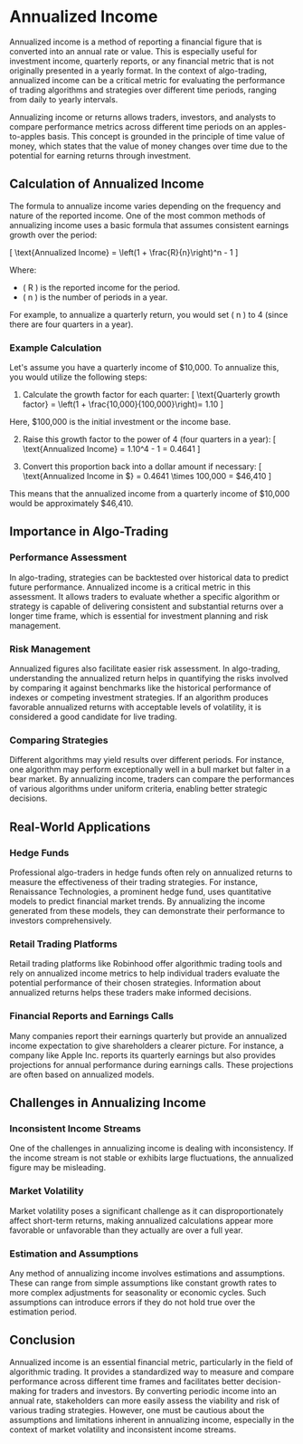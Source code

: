 # Annualized Income

Annualized income is a method of reporting a financial figure that is converted into an annual rate or value. This is especially useful for investment income, quarterly reports, or any financial metric that is not originally presented in a yearly format. In the context of algo-trading, annualized income can be a critical metric for evaluating the performance of trading algorithms and strategies over different time periods, ranging from daily to yearly intervals.

Annualizing income or returns allows traders, investors, and analysts to compare performance metrics across different time periods on an apples-to-apples basis. This concept is grounded in the principle of time value of money, which states that the value of money changes over time due to the potential for earning returns through investment.

## Calculation of Annualized Income

The formula to annualize income varies depending on the frequency and nature of the reported income. One of the most common methods of annualizing income uses a basic formula that assumes consistent earnings growth over the period:

\[ \text{Annualized Income} = \left(1 + \frac{R}{n}\right)^n - 1 \]

Where:
- \( R \) is the reported income for the period.
- \( n \) is the number of periods in a year.

For example, to annualize a quarterly return, you would set \( n \) to 4 (since there are four quarters in a year).

### Example Calculation

Let's assume you have a quarterly income of $10,000. To annualize this, you would utilize the following steps:

1. Calculate the growth factor for each quarter:
\[ \text{Quarterly growth factor} = \left(1 + \frac{10,000}{100,000}\right)= 1.10 \]

Here, $100,000 is the initial investment or the income base.

2. Raise this growth factor to the power of 4 (four quarters in a year):
\[ \text{Annualized Income} = 1.10^4 - 1 = 0.4641 \]

3. Convert this proportion back into a dollar amount if necessary:
\[ \text{Annualized Income in $} = 0.4641 \times 100,000 = \$46,410 \]

This means that the annualized income from a quarterly income of $10,000 would be approximately $46,410.

## Importance in Algo-Trading

### Performance Assessment

In algo-trading, strategies can be backtested over historical data to predict future performance. Annualized income is a critical metric in this assessment. It allows traders to evaluate whether a specific algorithm or strategy is capable of delivering consistent and substantial returns over a longer time frame, which is essential for investment planning and risk management.

### Risk Management

Annualized figures also facilitate easier risk assessment. In algo-trading, understanding the annualized return helps in quantifying the risks involved by comparing it against benchmarks like the historical performance of indexes or competing investment strategies. If an algorithm produces favorable annualized returns with acceptable levels of volatility, it is considered a good candidate for live trading.

### Comparing Strategies

Different algorithms may yield results over different periods. For instance, one algorithm may perform exceptionally well in a bull market but falter in a bear market. By annualizing income, traders can compare the performances of various algorithms under uniform criteria, enabling better strategic decisions.

## Real-World Applications

### Hedge Funds

Professional algo-traders in hedge funds often rely on annualized returns to measure the effectiveness of their trading strategies. For instance, Renaissance Technologies, a prominent hedge fund, uses quantitative models to predict financial market trends. By annualizing the income generated from these models, they can demonstrate their performance to investors comprehensively.

### Retail Trading Platforms

Retail trading platforms like Robinhood offer algorithmic trading tools and rely on annualized income metrics to help individual traders evaluate the potential performance of their chosen strategies. Information about annualized returns helps these traders make informed decisions.

### Financial Reports and Earnings Calls

Many companies report their earnings quarterly but provide an annualized income expectation to give shareholders a clearer picture. For instance, a company like Apple Inc. reports its quarterly earnings but also provides projections for annual performance during earnings calls. These projections are often based on annualized models.

## Challenges in Annualizing Income

### Inconsistent Income Streams

One of the challenges in annualizing income is dealing with inconsistency. If the income stream is not stable or exhibits large fluctuations, the annualized figure may be misleading. 

### Market Volatility

Market volatility poses a significant challenge as it can disproportionately affect short-term returns, making annualized calculations appear more favorable or unfavorable than they actually are over a full year.

### Estimation and Assumptions

Any method of annualizing income involves estimations and assumptions. These can range from simple assumptions like constant growth rates to more complex adjustments for seasonality or economic cycles. Such assumptions can introduce errors if they do not hold true over the estimation period.

## Conclusion

Annualized income is an essential financial metric, particularly in the field of algorithmic trading. It provides a standardized way to measure and compare performance across different time frames and facilitates better decision-making for traders and investors. By converting periodic income into an annual rate, stakeholders can more easily assess the viability and risk of various trading strategies. However, one must be cautious about the assumptions and limitations inherent in annualizing income, especially in the context of market volatility and inconsistent income streams.